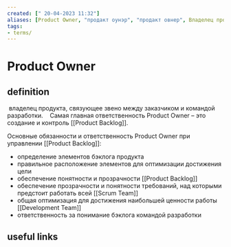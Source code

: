 ```yaml
---
created: [" 20-04-2023 11:32"]
aliases: [Product Owner, "продакт оунэр", "продакт овнер", Владелец продукта]
tags:
- terms/
---
```


# Product Owner

## definition

 владелец продукта, связующее звено между заказчиком и командой разработки. 
 
 Самая главная ответственность Product Owner – это создание и контроль [[Product Backlog]].

Основные обязанности и ответственность Product Owner при управлении [[Product Backlog]]:
-   определение элементов бэклога продукта
-   правильное расположение элементов для оптимизации достижения цели
-   обеспечение понятности и прозрачности [[Product Backlog]]
-   обеспечение прозрачности и понятности требований, над которыми предстоит работать всей [[Scrum Team]]
-   общая оптимизация для достижения наибольшей ценности работы [[Development Team]]
-   ответственность за понимание бэклога командой разработки

## useful links

